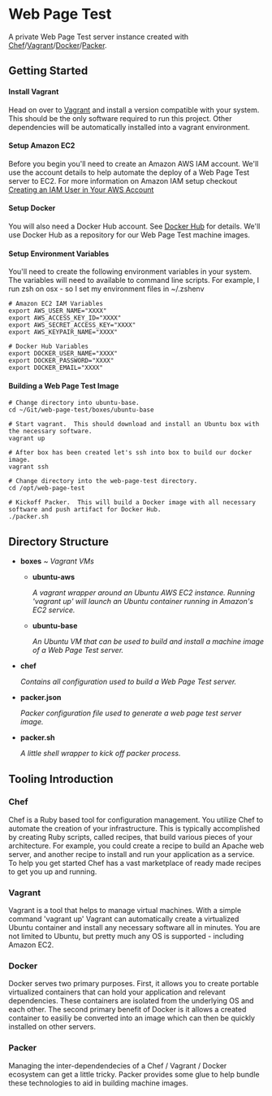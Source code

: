 Web Page Test
=============

A private Web Page Test server instance created with [Chef]/[Vagrant]/[Docker]/[Packer].

## Getting Started

#### Install Vagrant
Head on over to [Vagrant] and install a version compatible with your system.  This should be the only software required to run this project.  Other dependencies will be automatically installed into a vagrant environment.

#### Setup Amazon EC2
Before you begin you'll need to create an Amazon AWS IAM account.  We'll use the account details to help automate the deploy of a Web Page Test server to EC2.  For more information on Amazon IAM setup checkout [Creating an IAM User in Your AWS Account]

#### Setup Docker
You will also need a Docker Hub account.  See [Docker Hub] for details.  We'll use Docker Hub as a repository for our Web Page Test machine images.

#### Setup Environment Variables
You'll need to create the following environment variables in your system.  The variables will need to available to command line scripts.  For example, I run zsh on osx - so I set my environment files in ~/.zshenv
```
# Amazon EC2 IAM Variables
export AWS_USER_NAME="XXXX"
export AWS_ACCESS_KEY_ID="XXXX"
export AWS_SECRET_ACCESS_KEY="XXXX"
export AWS_KEYPAIR_NAME="XXXX"

# Docker Hub Variables
export DOCKER_USER_NAME="XXXX"
export DOCKER_PASSWORD="XXXX"
export DOCKER_EMAIL="XXXX"
```

#### Building a Web Page Test Image
```
# Change directory into ubuntu-base.
cd ~/Git/web-page-test/boxes/ubuntu-base

# Start vagrant.  This should download and install an Ubuntu box with the necessary software.
vagrant up

# After box has been created let's ssh into box to build our docker image.
vagrant ssh

# Change directory into the web-page-test directory.
cd /opt/web-page-test

# Kickoff Packer.  This will build a Docker image with all necessary software and push artifact for Docker Hub.
./packer.sh
```

## Directory Structure

* **boxes** *~ Vagrant VMs*
    * **ubuntu-aws**
    
        *A vagrant wrapper around an Ubuntu AWS EC2 instance.  Running 'vagrant up' will launch an Ubuntu container running in Amazon's EC2 service.*
    * **ubuntu-base**
    
        *An Ubuntu VM that can be used to build and install a machine image of a Web Page Test server.* 
* **chef**

    *Contains all configuration used to build a Web Page Test server.*
* **packer.json**
 
    *Packer configuration file used to generate a web page test server image.*

* **packer.sh**

    *A little shell wrapper to kick off packer process.*


## Tooling Introduction

### Chef
Chef is a Ruby based tool for configuration management.  You utilize Chef to automate the creation of your infrastructure.  This is typically accomplished by creating Ruby scripts, called recipes, that build various pieces of your architecture.  For example, you could create a recipe to build an Apache web server, and another recipe to install and run your application as a service.  To help you get started Chef has a vast marketplace of ready made recipes to get you up and running.

### Vagrant
Vagrant is a tool that helps to manage virtual machines.  With a simple command 'vagrant up' Vagrant can automatically create a virtualized Ubuntu container and install any necessary software all in minutes.  You are not limited to Ubuntu, but pretty much any OS is supported - including Amazon EC2.

### Docker
Docker serves two primary purposes.  First, it allows you to create portable virtualized containers that can hold your application and relevant dependencies.  These containers are isolated from the underlying OS and each other.  The second primary benefit of Docker is it allows a created container to easiliy be converted into an image which can then be quickly installed on other servers.

### Packer
Managing the inter-dependendecies of a Chef / Vagrant / Docker ecosystem can get a little tricky.  Packer provides some glue to help bundle these technologies to aid in building machine images.

[Chef]:https://www.getchef.com/chef/
[Vagrant]:https://www.vagrantup.com/about.html
[Docker]:https://www.docker.com/whatisdocker/
[Packer]:http://www.packer.io/
[Creating an IAM User in Your AWS Account]:http://docs.aws.amazon.com/IAM/latest/UserGuide/Using_SettingUpUser.html
[Docker Hub]:https://hub.docker.com/
